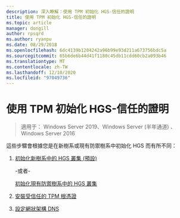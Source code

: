 ```yaml
---
description: 深入瞭解：使用 TPM 初始化 HGS-信任的證明
title: 使用 TPM 初始化 HGS-信任的證明
ms.topic: article
manager: dongill
author: rpsqrd
ms.author: ryanpu
ms.date: 08/29/2018
ms.openlocfilehash: 6dc4139b1204242a96b99e93d211a673756bdc5a
ms.sourcegitcommit: 65b6de6b44d41f1180c45db11cdd60cb2a093b46
ms.translationtype: MT
ms.contentlocale: zh-TW
ms.lasthandoff: 12/10/2020
ms.locfileid: "97049736"
---
```

# <a name="initialize-hgs-using-tpm-trusted-attestation"></a>使用 TPM 初始化 HGS-信任的證明

>適用于： Windows Server 2019、Windows Server (半年通道) 、Windows Server 2016

這些步驟會根據您是在新樹系或現有防禦樹系中初始化 HGS 而有所不同：

1. [初始化新樹系中的 HGS 叢集 (預設) ](guarded-fabric-initialize-hgs-tpm-mode-default.md)

   -或者-

   [初始化現有防禦樹系中的 HGS 叢集](guarded-fabric-initialize-hgs-tpm-mode-bastion.md)

2. [安裝受信任的 TPM 根憑證](guarded-fabric-install-trusted-tpm-root-certificates.md)
3. [設定網狀架構 DNS](guarded-fabric-configuring-fabric-dns.md)

